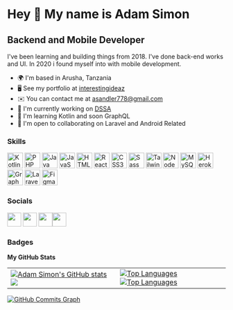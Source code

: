 Hey 👋 My name is Adam Simon
===========================

Backend and Mobile Developer
----------------------------

I've been learning and building things from 2018. I've done back-end works and UI. In 2020 i found myself into with mobile development.

*   🌍  I'm based in Arusha, Tanzania
*   🖥️  See my portfolio at [interestingideaz](https://www.interestingideaz.com)
*   ✉️  You can contact me at [asandler778@gmail.com](mailto:asandler778@gmail.com)
*   🚀  I'm currently working on [DSSA](http://dssa.nottech.app)
*   🧠  I'm learning Kotlin and soon GraphQL
*   🤝  I'm open to collaborating on Laravel and Android Related

### Skills
<p align="left">
                                <a href="https://kotlinlang.org/" target="_blank" rel="noreferrer"><img src="https://raw.githubusercontent.com/danielcranney/readme-generator/main/public/icons/skills/kotlin-colored.svg" width="36" height="36" alt="Kotlin" /></a>
                                <a href="https://www.php.net/" target="_blank" rel="noreferrer"><img src="https://raw.githubusercontent.com/danielcranney/readme-generator/main/public/icons/skills/php-colored.svg" width="36" height="36" alt="PHP" /></a>
                                <a href="https://www.oracle.com/java/" target="_blank" rel="noreferrer"><img src="https://raw.githubusercontent.com/danielcranney/readme-generator/main/public/icons/skills/java-colored.svg" width="36" height="36" alt="Java" /></a>
                                <a href="https://developer.mozilla.org/en-US/docs/Web/JavaScript" target="_blank" rel="noreferrer"><img src="https://raw.githubusercontent.com/danielcranney/readme-generator/main/public/icons/skills/javascript-colored.svg" width="36" height="36" alt="JavaScript" /></a>
                                <a href="https://developer.mozilla.org/en-US/docs/Glossary/HTML5" target="_blank" rel="noreferrer"><img src="https://raw.githubusercontent.com/danielcranney/readme-generator/main/public/icons/skills/html5-colored.svg" width="36" height="36" alt="HTML5" /></a>
                                <a href="https://reactjs.org/" target="_blank" rel="noreferrer"><img src="https://raw.githubusercontent.com/danielcranney/readme-generator/main/public/icons/skills/react-colored.svg" width="36" height="36" alt="React" /></a>
                                <a href="https://www.w3.org/TR/CSS/#css" target="_blank" rel="noreferrer"><img src="https://raw.githubusercontent.com/danielcranney/readme-generator/main/public/icons/skills/css3-colored.svg" width="36" height="36" alt="CSS3" /></a>
                                <a href="https://sass-lang.com/" target="_blank" rel="noreferrer"><img src="https://raw.githubusercontent.com/danielcranney/readme-generator/main/public/icons/skills/sass-colored.svg" width="36" height="36" alt="Sass" /></a>
                                <a href="https://tailwindcss.com/" target="_blank" rel="noreferrer"><img src="https://raw.githubusercontent.com/danielcranney/readme-generator/main/public/icons/skills/tailwindcss-colored.svg" width="36" height="36" alt="TailwindCSS" /></a>
                                <a href="https://nodejs.org/en/" target="_blank" rel="noreferrer"><img src="https://raw.githubusercontent.com/danielcranney/readme-generator/main/public/icons/skills/nodejs-colored.svg" width="36" height="36" alt="NodeJS" /></a>
                                <a href="https://www.mysql.com/" target="_blank" rel="noreferrer"><img src="https://raw.githubusercontent.com/danielcranney/readme-generator/main/public/icons/skills/mysql-colored.svg" width="36" height="36" alt="MySQL" /></a>
                                <a href="https://www.heroku.com/" target="_blank" rel="noreferrer"><img src="https://raw.githubusercontent.com/danielcranney/readme-generator/main/public/icons/skills/heroku-colored.svg" width="36" height="36" alt="Heroku" /></a>
                                <a href="https://graphql.org/" target="_blank" rel="noreferrer"><img src="https://raw.githubusercontent.com/danielcranney/readme-generator/main/public/icons/skills/graphql-colored.svg" width="36" height="36" alt="GraphQL" /></a>
                                <a href="https://laravel.com/" target="_blank" rel="noreferrer"><img src="https://raw.githubusercontent.com/danielcranney/readme-generator/main/public/icons/skills/laravel-colored.svg" width="36" height="36" alt="Laravel" /></a>
                                <a href="https://www.figma.com/" target="_blank" rel="noreferrer"><img src="https://raw.githubusercontent.com/danielcranney/readme-generator/main/public/icons/skills/figma-colored.svg" width="36" height="36" alt="Figma" /></a>
                    </p>
                    

### Socials

<p align="left"> <a href="https://www.github.com/lebrony" target="_blank" rel="noreferrer"><img src="https://raw.githubusercontent.com/danielcranney/readme-generator/main/public/icons/socials/github-dark.svg" width="32" height="32" /></a> <a href="https://www.linkedin.com/in/adam-simon-ba8633189" target="_blank" rel="noreferrer"><img src="https://raw.githubusercontent.com/danielcranney/readme-generator/main/public/icons/socials/linkedin.svg" width="32" height="32" /></a> <a href="https://www.twitter.com/adamsonsamson4" target="_blank" rel="noreferrer"><img src="https://raw.githubusercontent.com/danielcranney/readme-generator/main/public/icons/socials/twitter.svg" width="32" height="32" /></a><a href="http://www.instagram.com/trndy98" target="_blank" rel="noreferrer"><img src="https://raw.githubusercontent.com/danielcranney/readme-generator/main/public/icons/socials/instagram.svg" width="32" height="32" /></a></p>

### Badges

<b>My GitHub Stats</b>

<table  border="0" width="100%" cellpadding="0" cellspacing="0">
<tr>
<td>
  <a href="http://www.github.com/lebrony"><img src="https://github-readme-stats.vercel.app/api?username=lebrony&show_icons=true&hide=&count_private=true&title_color=ef4444&text_color=ffffff&icon_color=3382ed&bg_color=0f172a&hide_border=true&show_icons=true" alt="Adam Simon's GitHub stats" /></a>
  <a href="http://www.github.com/lebrony"><img src="https://github-readme-streak-stats.herokuapp.com/?user=lebrony&stroke=ffffff&background=0f172a&ring=ef4444&fire=ef4444&currStreakNum=ffffff&currStreakLabel=ef4444&sideNums=ffffff&sideLabels=ffffff&dates=ffffff&hide_border=true" /></a>
 </td>

   <td width='50%'>
<a href="https://github.com/lebrony" align="left"><img src="https://github-readme-stats.vercel.app/api/top-langs/?username=lebrony&langs_count=10&layout=compact&title_color=ef4444&text_color=ffffff&icon_color=3382ed&bg_color=0f172a&hide_border=true&locale=en&custom_title=Top%20%Languages" alt="Top Languages" /></a>
<a href="https://github.com/lebrony" align="left"><img src="https://github-profile-trophy.vercel.app/?username=lebrony" alt="Top Languages" /></a>
  </td>
 </tr>
 
</table>

<a href="http://www.github.com/lebrony"><img src="https://activity-graph.herokuapp.com/graph?username=lebrony&bg_color=0f172a&color=ffffff&line=3382ed&point=ffffff&area_color=0f172a&area=true&hide_border=true&custom_title=GitHub%20Commits%20Graph" alt="GitHub Commits Graph" /></a>


